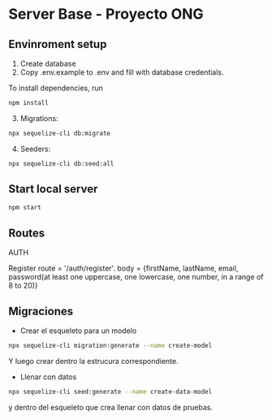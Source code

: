 # Server Base - Proyecto ONG


## Envinroment setup

1) Create database
2) Copy .env.example to .env and fill with database credentials.

To install dependencies, run
``` bash
npm install
```

3) Migrations:
``` bash
npx sequelize-cli db:migrate
```

4) Seeders:
``` bash
npx sequelize-cli db:seed:all
```

## Start local server

``` bash
npm start
```

## Routes 

AUTH

Register 
route = '/auth/register'. 
body = {firstName, lastName, email, password(at least one uppercase, one lowercase, one number, in a range of 8 to 20)}


## Migraciones
- Crear el esqueleto para un modelo
```bash
npx sequelize-cli migration:generate --name create-model
```

Y luego crear dentro la estrucura correspondiente.

- Llenar con datos
```bash
npx sequelize-cli seed:generate --name create-data-model
```
y dentro del esqueleto que crea llenar con datos de pruebas.
